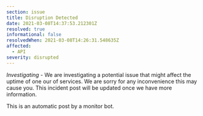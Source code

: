 ```yaml
---
section: issue
title: Disruption Detected
date: 2021-03-08T14:37:53.212301Z
resolved: true
informational: false
resolvedWhen: 2021-03-08T14:26:31.548635Z
affected:
  - API
severity: disrupted
---
```

*Investigating* - We are investigating a potential issue that might affect the uptime of one our of services. We are sorry for any inconvenience this may cause you. This incident post will be updated once we have more information.

This is an automatic post by a monitor bot.
        